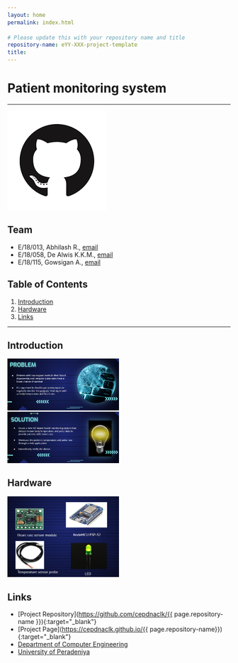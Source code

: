 ```yaml
---
layout: home
permalink: index.html

# Please update this with your repository name and title
repository-name: eYY-XXX-project-template
title:
---
```


[comment]: # "This is the standard layout for the project, but you can clean this and use your own template"

# Patient monitoring system

---
![Sample Image](./images/sample.png)


## Team
-  E/18/013, Abhilash R., [email](e18013@eng.pd.ac.lk)
-  E/18/058, De Alwis K.K.M., [email](e18058@eng.pd.ac.lk)
-  E/18/115, Gowsigan A., [email](e18115@eng.pdn.ac.lk)

## Table of Contents
1. [Introduction](#introduction)
2. [Hardware](#hardware)
3. [Links](#links)

---

## Introduction

 <img src="./images/problem.png"  width="50%" height="50%">

<img src="./images/solution.png"  width="50%" height="50%">

## Hardware

<img src="./images/harware.png"  width="50%" height="50%">

## Links

- [Project Repository](https://github.com/cepdnaclk/{{ page.repository-name }}){:target="_blank"}
- [Project Page](https://cepdnaclk.github.io/{{ page.repository-name}}){:target="_blank"}
- [Department of Computer Engineering](http://www.ce.pdn.ac.lk/)
- [University of Peradeniya](https://eng.pdn.ac.lk/)


[//]: # (Please refer this to learn more about Markdown syntax)
[//]: # (https://github.com/adam-p/markdown-here/wiki/Markdown-Cheatsheet)
